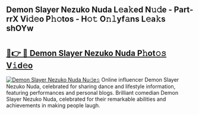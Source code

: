 ## Demon Slayer Nezuko Nuda L𝚎a𝚔ed N𝚞𝚍e - Part-rrX Vi𝚍𝚎o P𝚑𝚘tos - H𝚘𝚝 O𝚗𝚕yf𝚊ns L𝚎a𝚔s shOYw

# <h2><a href="http://kf7yva.oniu.top/?m=Demon+Slayer+Nezuko+Nuda">🔗👉 🔴 Demon Slayer Nezuko Nuda P𝚑ot𝚘𝚜 V𝚒d𝚎o</a></h2>

[![Demon Slayer Nezuko Nuda Nu𝚍e𝚜](https://i.imgur.com/0qMVB7G.gif)](http://kf7yva.oniu.top/?m=Demon+Slayer+Nezuko+Nuda)
Online influencer Demon Slayer Nezuko Nuda, celebrated for sharing dance and lifestyle information, featuring performances and personal blogs. Brilliant comedian Demon Slayer Nezuko Nuda, celebrated for their remarkable abilities and achievements in making people laugh.  
